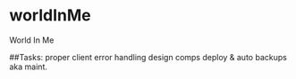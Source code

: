 # worldInMe
World In Me


##Tasks:
proper client error handling
design comps
deploy & auto backups aka maint.
